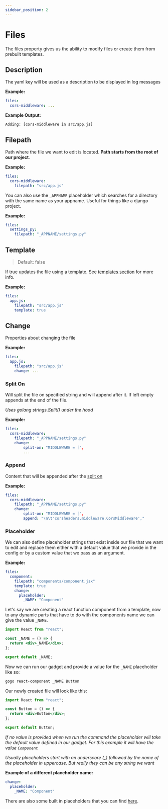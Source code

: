 ```yaml
---
sidebar_position: 2
---
```


# Files

The files property gives us the ability to modify files or create them from prebuilt
templates.

## Description

The yaml key will be used as a description to be displayed in log messages

**Example:**

```yaml title="~/.gogo/gadgets/expressjs.yaml"
files:
  cors-middleware: ...
```

**Example Output:**

```
Adding: [cors-middleware in src/app.js]
```

## Filepath

Path where the file we want to edit is located. **Path starts from the root of our project**.

**Example:**

```yaml
files:
  cors-middleware:
    filepath: "src/app.js"
```

You can also use the `_APPNAME` placeholder which searches for a directory
with the same name as your appname. Useful for things like a django project.

**Example:**

```yaml
files:
  settings_py:
    filepath: "_APPNAME/settings.py"
```

## Template

> Default: false

If true updates the file using a template. See [templates section](../templates) for more info.

**Example:**

```yaml
files:
  app.js:
    filepath: "src/app.js"
    template: true
```

## Change

Properties about changing the file

**Example:**

```yaml
files:
  app.js:
    filepath: "src/app.js"
    change: ...
```

### Split On

Will split the file on specified string and will append after it.
If left empty appends at the end of the file.

_Uses golang strings.Split() under the hood_

**Example:**

```yaml
files:
  cors-middleware:
    filepath: "_APPNAME/settings.py"
    change:
        split-on: "MIDDLEWARE = [",
        ...
```

### Append

Content that will be appended after the [split on](#split-on)

**Example:**

```yaml
files:
  cors-middleware:
    filepath: "_APPNAME/settings.py"
    change:
        split-on: "MIDDLEWARE = [",
        append: "\n\t'corsheaders.middleware.CorsMiddleware',"
```

### Placeholder

We can also define placeholder strings that exist inside our file that we want to edit and replace them either with
a default value that we provide in the config or by a custom value that we pass as an argument.

**Example:**

```yaml title="gadgets/react-component.yaml"
files:
  component:
    filepath: "components/component.jsx"
    template: true
    change:
      placeholder:
        _NAME: "Component"
```

Let's say we are creating a react function component from a template, now to any dynamic parts that have
to do with the components name we can give the value `_NAME`.

```jsx title="templates/components/component.jsx"
import React from "react";

const _NAME = () => {
  return <div>_NAME</div>;
};

export default _NAME;
```

Now we can run our gadget and provide a value for the `_NAME` placeholder like so:

```bash
gogo react-component _NAME Button
```

Our newly created file will look like this:

```jsx title="components/component.jsx"
import React from "react";

const Button = () => {
  return <div>Button</div>;
};

export default Button;
```

_If no value is provided when we run the command the placeholder will take the default value defined in our gadget._
_For this example it will have the value `Component`_

_Usually placeholders start with an underscore (\_) followed by the name of the placeholder in uppercase._
_But really they can be any string we want_

**Example of a different placeholder name:**

```yaml
change:
  placeholder:
    _NAME: "Component"
```

There are also some built in placeholders that you can find [here](../placeholders.md).
